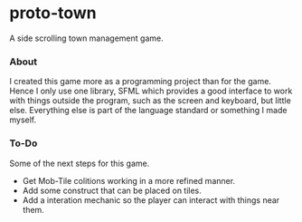 # proto-town
A side scrolling town management game.

### About
I created this game more as a programming project than for the game. Hence I only use one library, SFML which provides a good
interface to work with things outside the program, such as the screen and keyboard, but little else. Everything else is part of
the language standard or something I made myself.

### To-Do
Some of the next steps for this game.
* Get Mob-Tile colitions working in a more refined manner.
* Add some construct that can be placed on tiles.
* Add a interation mechanic so the player can interact with things near them.

